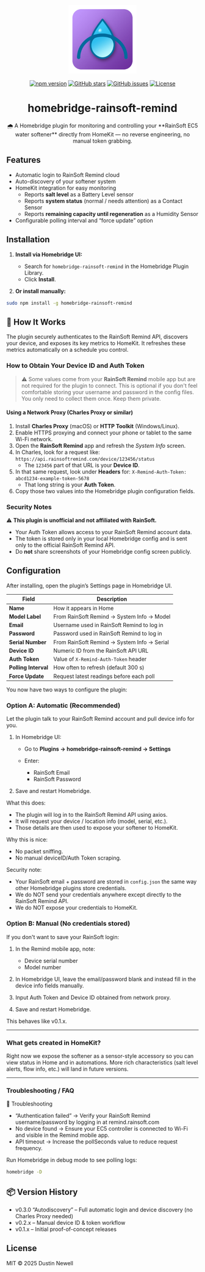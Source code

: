 <p align="center">
  <img src="./homebridge-ui/public/icon.png" width="180" height="180" alt="homebridge-rainsoft-remind icon">
</p>

<p align="center">
  <a href="https://www.npmjs.com/package/homebridge-rainsoft-remind"><img src="https://img.shields.io/npm/v/homebridge-rainsoft-remind.svg?color=cb3837&logo=npm" alt="npm version"></a>
  <a href="https://github.com/dash16/homebridge-rainsoft-remind/stargazers"><img src="https://img.shields.io/github/stars/dash16/homebridge-rainsoft-remind.svg?style=flat&color=ffcc00" alt="GitHub stars"></a>
  <a href="https://github.com/dash16/homebridge-rainsoft-remind/issues"><img src="https://img.shields.io/github/issues/dash16/homebridge-rainsoft-remind.svg?color=yellow" alt="GitHub issues"></a>
  <a href="https://github.com/dash16/homebridge-rainsoft-remind/blob/main/LICENSE"><img src="https://img.shields.io/badge/license-MIT-green.svg" alt="License"></a>
</p>

<h1 align="center">homebridge-rainsoft-remind</h1>
<p align="center"> 🌧️ A Homebridge plugin for monitoring and controlling your **RainSoft EC5 water softener** directly from HomeKit — no reverse engineering, no manual token grabbing.</p>

## Features
- Automatic login to RainSoft Remind cloud
- Auto-discovery of your softener system
- HomeKit integration for easy monitoring
	- Reports **salt level** as a Battery Level sensor  
	- Reports **system status** (normal / needs attention) as a Contact Sensor  
	- Reports **remaining capacity until regeneration** as a Humidity Sensor  
- Configurable polling interval and “force update” option

## Installation
1. **Install via Homebridge UI:**
   - Search for `homebridge-rainsoft-remind` in the Homebridge Plugin Library.
   - Click **Install**.

2. **Or install manually:**
   
```bash
sudo npm install -g homebridge-rainsoft-remind
```
## 🧠 How It Works

The plugin securely authenticates to the RainSoft Remind API, discovers your device, and exposes its key metrics to HomeKit. It refreshes these metrics automatically on a schedule you control.

### How to Obtain Your Device ID and Auth Token

> ⚠️ Some values come from your **RainSoft Remind** mobile app but are not required for the plugin to connect.  This is optional if you don't feel comfortable storing your username and password in the config files.
> You only need to collect them once. Keep them private.

#### Using a Network Proxy (Charles Proxy or similar)
1. Install **Charles Proxy** (macOS) or **HTTP Toolkit** (Windows/Linux).
2. Enable HTTPS proxying and connect your phone or tablet to the same Wi-Fi network.
3. Open the **RainSoft Remind** app and refresh the *System Info* screen.
4. In Charles, look for a request like:
   `https://api.rainsoftremind.com/device/123456/status`
   - The `123456` part of that URL is your **Device ID**.
5. In that same request, look under **Headers** for:
   `X-Remind-Auth-Token: abcd1234-example-token-5678`
   - That long string is your **Auth Token**.
6. Copy those two values into the Homebridge plugin configuration fields.

### Security Notes
⚠️ **This plugin is unofficial and not affiliated with RainSoft.**

- Your Auth Token allows access to your RainSoft Remind account data.
- The token is stored only in your local Homebridge config and is sent only to the official RainSoft Remind API.
- Do **not** share screenshots of your Homebridge config screen publicly.

## Configuration

After installing, open the plugin’s Settings page in Homebridge UI.

| Field                | Description                                 |
| -------------------- | ------------------------------------------- |
| **Name**             | How it appears in Home                      |
| **Model Label**      | From RainSoft Remind → System Info → Model  |
| **Email**    		   | Username used in RainSoft Remind to log in  |
| **Password**    	   | Password used in RainSoft Remind to log in  |
| **Serial Number**    | From RainSoft Remind → System Info → Serial |
| **Device ID**        | Numeric ID from the RainSoft API URL        |
| **Auth Token**       | Value of `X-Remind-Auth-Token` header       |
| **Polling Interval** | How often to refresh (default 300 s)        |
| **Force Update**     | Request latest readings before each poll    |

You now have two ways to configure the plugin:

### Option A: Automatic (Recommended)

Let the plugin talk to your RainSoft Remind account and pull device info for you.

1. In Homebridge UI:

   * Go to **Plugins → homebridge-rainsoft-remind → Settings**
   * Enter:

     * RainSoft Email
     * RainSoft Password

2. Save and restart Homebridge.

What this does:

* The plugin will log in to the RainSoft Remind API using axios.
* It will request your device / location info (model, serial, etc.).
* Those details are then used to expose your softener to HomeKit.

Why this is nice:

* No packet sniffing.
* No manual deviceID/Auth Token scraping.

Security note:

* Your RainSoft email + password are stored in `config.json` the same way other Homebridge plugins store credentials.
* We do NOT send your credentials anywhere except directly to the RainSoft Remind API.
* We do NOT expose your credentials to HomeKit.

### Option B: Manual (No credentials stored)

If you don't want to save your RainSoft login:

1. In the Remind mobile app, note:

   * Device serial number
   * Model number

2. In Homebridge UI, leave the email/password blank and instead fill in the device info fields manually.

3. Input Auth Token and Device ID obtained from network proxy.

4. Save and restart Homebridge.

This behaves like v0.1.x.

---

### What gets created in HomeKit?

Right now we expose the softener as a sensor-style accessory so you can view status in Home and in automations. More rich characteristics (salt level alerts, flow info, etc.) will land in future versions.

---

### Troubleshooting / FAQ

🧰 Troubleshooting

* “Authentication failed” → Verify your RainSoft Remind username/password by logging in at remind.rainsoft.com
* No device found → Ensure your EC5 controller is connected to Wi-Fi and visible in the Remind mobile app.
* API timeout → Increase the pollSeconds value to reduce request frequency.

Run Homebridge in debug mode to see polling logs:
```bash
homebridge -D
```

## 📦 Version History

* v0.3.0 “Autodiscovery” – Full automatic login and device discovery (no Charles Proxy needed)
* v0.2.x – Manual device ID & token workflow
* v0.1.x – Initial proof-of-concept releases

## License

MIT © 2025 Dustin Newell